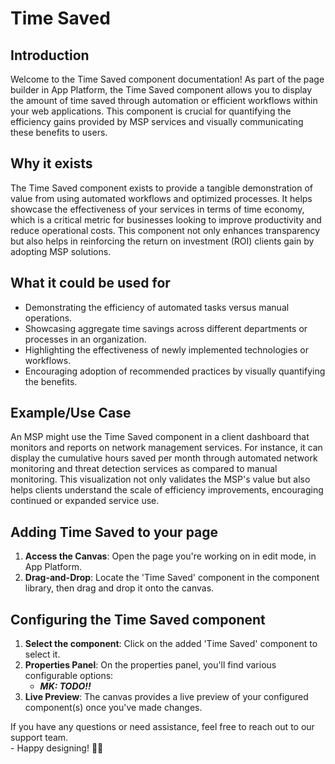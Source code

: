 # Time Saved

## Introduction

Welcome to the Time Saved component documentation! As part of the page builder in App Platform, the Time Saved component allows you to display the amount of time saved through automation or efficient workflows within your web applications. This component is crucial for quantifying the efficiency gains provided by MSP services and visually communicating these benefits to users.

## **Why it exists**

The Time Saved component exists to provide a tangible demonstration of value from using automated workflows and optimized processes. It helps  showcase the effectiveness of your services in terms of time economy, which is a critical metric for businesses looking to improve productivity and reduce operational costs. This component not only enhances transparency but also helps in reinforcing the return on investment (ROI) clients gain by adopting MSP solutions.

## What it could be used for

* Demonstrating the efficiency of automated tasks versus manual operations.
* Showcasing aggregate time savings across different departments or processes in an organization.
* Highlighting the effectiveness of newly implemented technologies or workflows.
* Encouraging adoption of recommended practices by visually quantifying the benefits.

## **Example/Use Case**

An MSP might use the Time Saved component in a client dashboard that monitors and reports on network management services. For instance, it can display the cumulative hours saved per month through automated network monitoring and threat detection services as compared to manual monitoring. This visualization not only validates the MSP's value but also helps clients understand the scale of efficiency improvements, encouraging continued or expanded service use.

## Adding Time Saved to your page

1. **Access the Canvas**: Open the page you're working on in edit mode, in App Platform.
2. **Drag-and-Drop**: Locate the 'Time Saved' component in the component library, then drag and drop it onto the canvas.

## Configuring the Time Saved component

1. **Select the component**: Click on the added 'Time Saved' component to select it.
2. **Properties Panel**: On the properties panel, you'll find various configurable options:
   * _**MK: TODO!!**_
3. **Live Preview**: The canvas provides a live preview of your  configured component(s) once you've made changes.



If you have any questions or need assistance, feel free to reach out to our support team.\
&#x20;\- Happy designing! 🎨🚀
